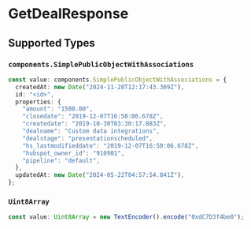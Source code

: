 # GetDealResponse


## Supported Types

### `components.SimplePublicObjectWithAssociations`

```typescript
const value: components.SimplePublicObjectWithAssociations = {
  createdAt: new Date("2024-11-28T12:17:43.309Z"),
  id: "<id>",
  properties: {
    "amount": "1500.00",
    "closedate": "2019-12-07T16:50:06.678Z",
    "createdate": "2019-10-30T03:30:17.883Z",
    "dealname": "Custom data integrations",
    "dealstage": "presentationscheduled",
    "hs_lastmodifieddate": "2019-12-07T16:50:06.678Z",
    "hubspot_owner_id": "910901",
    "pipeline": "default",
  },
  updatedAt: new Date("2024-05-22T04:57:54.841Z"),
};
```

### `Uint8Array`

```typescript
const value: Uint8Array = new TextEncoder().encode("0xdC7D3f4be0");
```

